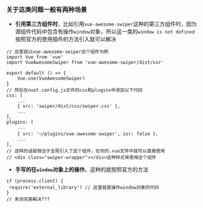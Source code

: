 ### 关于这类问题一般有两种场景

 - **引用第三方组件时**，比如引用` vue-awesome-swiper `这种的第三方组件时，因为源组件代码中包含有操作`window`对象，所以这一类的`window is not defined`按照官方的使用插件的方法引入就可以解决 
```// 现在plugins目录下新建文件vue-awesome-swiper.js
// 这里就以vue-awesome-swiper这个组件为例
import Vue from 'vue'
import VueAwesomeSwiper from 'vue-awesome-swiper/dist/ssr'

export default () => {
	Vue.use(VueAwesomeSwiper)
}
// 然后在nuxt.config.js文件的css和plugins中添加以下代码
css: [
	...
    { src: 'swiper/dist/css/swiper.css' },
	...
],
plugins: [
	...	
  	{ src: '~/plugins/vue-awesome-swiper', ssr: false }，
  	...
],
// 这样的话就相当于全局引入了这个组件，在你的.vue文件中就可以直接使用
// <div class="swiper-wrapper"></div>这种样式来使用这个组件
```

 - **手写的在`window`对象上的操作**。这种的就按照官方的方法
 ```// 在你的.vue文件中加入
 if (process.client) {
  require('external_library') // 这里就是操作window对象的代码
}
// 亲测完美解决???
 ```
 
